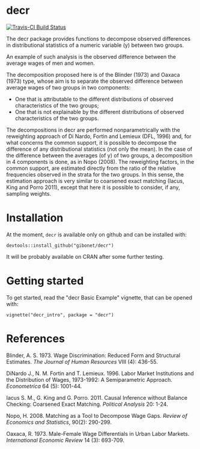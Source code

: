 # decr

[![Travis-CI Build Status](https://travis-ci.org/gibonet/decr.svg?branch=master)](https://travis-ci.org/gibonet/decr)


The decr package provides functions to decompose observed differences in distributional statistics of a numeric variable (y) between two groups.

An example of such analysis is the observed difference between the average wages of men and women.

The decomposition proposed here is of the Blinder (1973) and Oaxaca (1973) type, whose aim is to separate the observed difference between average wages of two groups in two components:

- One that is attributable to the different distributions of observed characteristics of the two groups;
- One that is not explainable by the different distributions of observed characteristics of the two groups.

The decompositions in decr are performed nonparametrically with the reweighting approach of Di Nardo, Fortin and Lemieux (DFL, 1996) and, for what concerns the common support, it is possible to decompose the difference of any distributional statistics (not only the mean). In the case of the difference between the averages (of y) of two groups, a decomposition in 4 components is done, as in Nopo (2008). The reweighting factors, in the common support, are estimated directly from the ratio of the relative frequencies observed in the strata for the two groups. In this sense, the estimation approach is very similar to coarsened exact matching (Iacus, King and Porro 2011), except that here it is possible to consider, if any, sampling weights.


# Installation

At the moment, `decr` is available only on github and can be installed with:

```
devtools::install_github("gibonet/decr")
```

It will be probably available on CRAN after some further testing.


# Getting started



To get started, read the "decr Basic Example" vignette, that can be opened with:

```
vignette("decr_intro", package = "decr")
```



# References

Blinder, A. S. 1973. Wage Discrimination: Reduced Form and Structural Estimates. *The Journal of Human Resources* VIII (4): 436-55.

DiNardo J., N. M. Fortin and T. Lemieux. 1996. Labor Market Institutions and the Distribution of Wages, 1973-1992: A Semiparametric Approach. *Econometrica* 64 (5): 1001-44.

Iacus S. M., G. King and G. Porro. 2011. Causal Inference without Balance Checking: Coarsened Exact Matching. *Political Analysis* 20: 1-24.

Nopo, H. 2008. Matching as a Tool to Decompose Wage Gaps. *Review of Economics and Statistics*, 90(2): 290-299.

Oaxaca, R. 1973. Male-Female Wage Differentials in Urban Labor Markets. *International Economic Review* 14 (3): 693-709.
